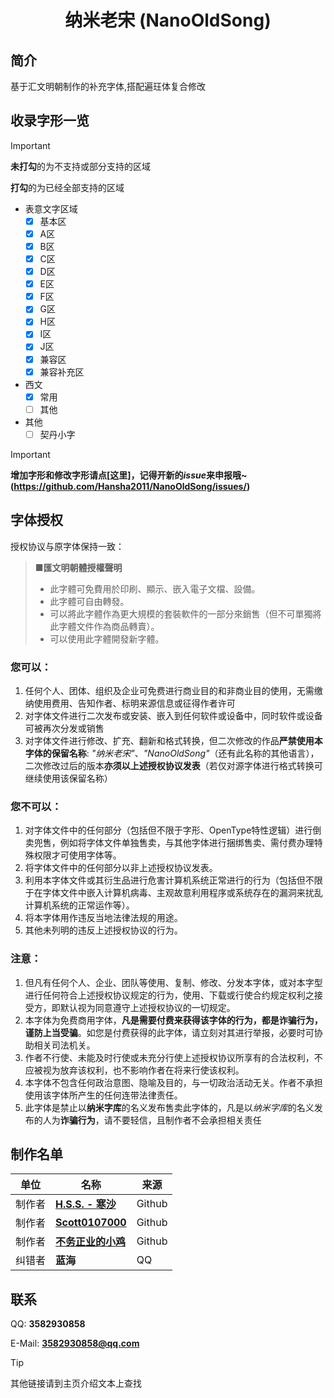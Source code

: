 <div align=center>
<h1>纳米老宋 (NanoOldSong)</h1>
</div>

## 简介
基于汇文明朝制作的补充字体,搭配遍玨体复合修改

## 收录字形一览
> [!IMPORTANT]
>
> **未打勾**的为不支持或部分支持的区域
>
> **打勾**的为已经全部支持的区域

- 表意文字区域
  - [x] 基本区
  - [x] A区
  - [x] B区
  - [x] C区
  - [x] D区
  - [x] E区
  - [x] F区
  - [x] G区
  - [x] H区
  - [x] I区
  - [x] J区
  - [x] 兼容区
  - [x] 兼容补充区
- 西文
  - [x] 常用
  - [ ] 其他
- 其他
  - [ ] 契丹小字

> [!IMPORTANT]
>
> **增加字形和修改字形请点[这里]，记得开新的*issue*来申报哦~(https://github.com/Hansha2011/NanoOldSong/issues/)**

## 字体授权
授权协议与原字体保持一致：
> **■匯文明朝體授權聲明**
>
> - 此字體可免費用於印刷、顯示、嵌入電子文檔、設備。
> - 此字體可自由轉發。
> - 可以將此字體作為更大規模的套裝軟件的一部分來銷售（但不可單獨將此字體文件作為商品轉賣）。
> - 可以使用此字體開發新字體。

### 您可以：
1. 任何个人、团体、组织及企业可免费进行商业目的和非商业目的使用，无需缴纳使用费用、告知作者、标明来源信息或征得作者许可
2. 对字体文件进行二次发布或安装、嵌入到任何软件或设备中，同时软件或设备可被再次分发或销售
3. 对字体文件进行修改、扩充、翻新和格式转换，但二次修改的作品**严禁使用本字体的保留名称**: *"纳米老宋"*、*"NanoOldSong"*（还有此名称的其他语言），二次修改过后的版本**亦须以上述授权协议发表**（若仅对源字体进行格式转换可继续使用该保留名称）

### 您不可以：
1. 对字体文件中的任何部分（包括但不限于字形、OpenType特性逻辑）进行倒卖兜售，例如将字体文件单独售卖，与其他字体进行捆绑售卖、需付费办理特殊权限才可使用字体等。
2. 将字体文件中的任何部分以非上述授权协议发表。
3. 利用本字体文件或其衍生品进行危害计算机系统正常进行的行为（包括但不限于在字体文件中嵌入计算机病毒、主观故意利用程序或系统存在的漏洞来扰乱计算机系统的正常运作等）。
4. 将本字体用作违反当地法律法规的用途。
5. 其他未列明的违反上述授权协议的行为。

### 注意：
1. 但凡有任何个人、企业、团队等使用、复制、修改、分发本字体，或对本字型进行任何符合上述授权协议规定的行为，使用、下载或行使合约规定权利之接受方，即默认视为同意遵守上述授权协议的一切规定。
2. 本字体为免费商用字体，**凡是需要付费来获得该字体的行为，都是诈骗行为，谨防上当受骗**。如您是付费获得的此字体，请立刻对其进行举报，必要时可协助相关司法机关。
3. 作者不行使、未能及时行使或未充分行使上述授权协议所享有的合法权利，不应被视为放弃该权利，也不影响作者在将来行使该权利。
4. 本字体不包含任何政治意图、隐喻及目的，与一切政治活动无关。作者不承担使用该字体所产生的任何连带法律责任。
5. 此字体是禁止以**纳米字库**的名义发布售卖此字体的，凡是以*纳米字库*的名义发布的人为**诈骗行为**，请不要轻信，且制作者不会承担相关责任

## 制作名单

|单位|名称|来源|
|-|-|-|
|制作者|[**H.S.S. - 寒沙**](https://github.com/Hansha2011/)|Github|
|制作者|[**Scott0107000**](https://github.com/scott0107000/)|Github|
|制作者|[**不务正业的小鸡**](https://github.com/buwuzhengyedexiaoji)|Github|
|纠错者|**蓝海**|QQ|

## 联系

QQ: **3582930858**

E-Mail: **3582930858@qq.com**

> [!TIP]
>
> 其他链接请到主页介绍文本上查找
